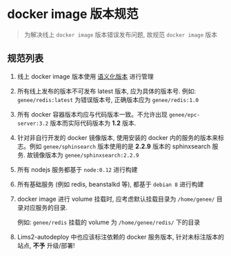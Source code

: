 # docker image 版本规范

> 为解决线上 `docker image` 版本错误发布问题, 故规范 `docker image` 版本

## 规范列表

1. 线上 docker image 版本使用 [语义化版本](http://semver.org) 进行管理

2. 所有线上发布的版本不可发布 latest 版本, 应为具体的版本号. 例如: `genee/redis:latest` 为错误版本号, 正确版本应为 `genee/redis:1.0`

3. 所有 docker 容器版本均应与代码版本一致。不允许出现 `genee/epc-server:3.2` 版本而实际代码版本为 **1.2** 版本.

4. 针对非自行开发的 docker 镜像版本, 使用安装的 docker 内的服务的版本来标志。例如 `genee/sphinsearch` 版本使用的是 **2.2.9** 版本的 sphinxsearch 服务. 故镜像版本为 `genee/sphinxsearch:2.2.9`

5. 所有 nodejs 服务都基于 `node:0.12` 进行构建

6. 所有基础服务 (例如 redis, beanstalkd 等), 都基于 `debian 8` 进行构建

7. docker image 进行 volume 挂载时, 应考虑默认挂载目录为 `/home/genee/` 目录对应服务的目录. 

	例如: `genee/redis` 挂载的 volume 为 `/home/genee/redis/` 下的目录
	
8. Lims2-autodeploy 中也应该标注依赖的 docker 服务版本, 针对未标注版本的站点, **不予** 升级/部署!
